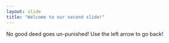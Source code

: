 ```yaml
---
layout: slide
title: "Welcome to our second slide!"
---
```

No good deed goes un-punished!
Use the left arrow to go back!
